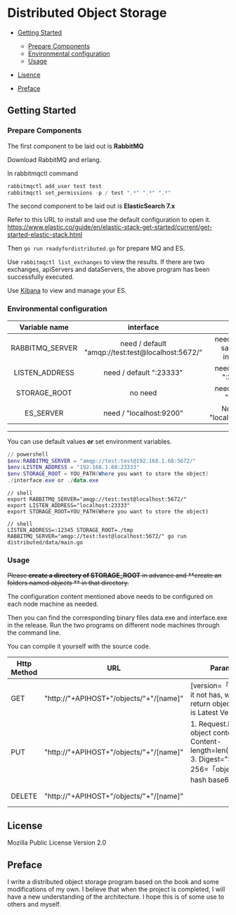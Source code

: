 # Distributed Object Storage

- [Getting Started](#getting-started)
	+ [Prepare Components](#prepare-components)
  + [Environmental configuration](#environmental-configuration)
  + [Usage](#usage)

- [Lisence](#License)
- [Preface](#Preface)

## Getting Started

### Prepare Components
The first component to be laid out is **RabbitMQ**

Download RabbitMQ and erlang.

In rabbitmqctl command

```powershell
rabbitmqctl add_user test test
rabbitmqctl set_permissions -p / test ".*" ".*" ".*"
```
The second component to be laid out is **ElasticSearch 7.x**

Refer to this URL to install and use the default configuration to open it. https://www.elastic.co/guide/en/elastic-stack-get-started/current/get-started-elastic-stack.html

Then <code>go run readyfordistributed.go</code> for prepare MQ and ES.

Use <code>rabbitmqctl list_exchanges</code> to view the results. If there are two exchanges, apiServers and dataServers, the above program has been successfully executed.

Use [Kibana](https://www.elastic.co/products/kibana) to view and manage your ES.

### Environmental configuration

|Variable name| interface | data |
|:---:|:---------:|:----:|
|RABBITMQ_SERVER|need / default "amqp://test:test@localhost:5672/"|need / default same with interface|
|LISTEN_ADDRESS|need / default ":23333"|need / default ":23334"|
|STORAGE_ROOT|no need|need / default "./data"|
|ES_SERVER|need / "localhost:9200"|Not sure / "localhost:9200"|

-----
You can use default values **or** set environment variables. 

```powershell
// powershell
$env:RABBITMQ_SERVER = "amqp://test:test@192.168.1.68:5672/"
$env:LISTEN_ADDRESS = "192.168.1.68:23333"
$env:STORAGE_ROOT = YOU_PATH(Where you want to store the object)
./interface.exe or ./data.exe 
```
```shell script
// shell
export RABBITMQ_SERVER="amqp://test:test@localhost:5672/"
export LISTEN_ADDRESS="localhost:23333"
export STORAGE_ROOT=YOU_PATH(Where you want to store the object)
```

```shell script
// shell
LISTEN_ADDRESS=:12345 STORAGE_ROOT=./tmp RABBITMQ_SERVER="amqp://test:test@localhost:5672/" go run distributed/data/main.go
```

### Usage

~~Please **create a directory of STORAGE_ROOT**  in advance and **create an folders named *objects* ** in that directory.~~

The configuration content mentioned above needs to be configured on each node machine as needed.

Then you can find the corresponding binary files data.exe and interface.exe in the release. Run the two programs on different node machines through the command line.

You can compile it yourself with the source code.

| Http Method | URL                                     | Param                                                        | Effect                  |
| ----------- | --------------------------------------- | ------------------------------------------------------------ | ----------------------- |
| GET         | "http://"+APIHOST+"/objects/"+"/[name]" | [version=「int」] if it not has, will return object that is Latest Version | Get object named [name] |
| PUT         | "http://"+APIHOST+"/objects/"+"/[name]" | 1. Request.Body = object content 2. Content-length=len(object) 3. Digest="SHA-256=「object's hash base64」" | Put object              |
| DELETE      | "http://"+APIHOST+"/objects/"+"/[name]" |                                                              | Delte object            |

## License

Mozilla Public License Version 2.0

## Preface

I write a distributed object storage program based on the book and some modifications of my own. I believe that when the project is completed, I will have a new understanding of the architecture. I hope this is of some use to others and myself.
